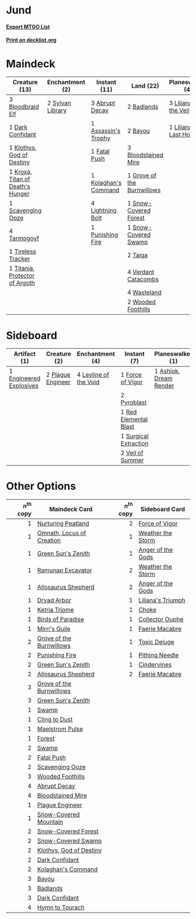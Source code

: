 # Jund

#### [Export MTGO List](../collection/Jund/Jund.txt)
#### [Print on decklist.org](http://decklist.org/?deckmain=3%09Abrupt%20Decay%0A1%09Assassin's%20Trophy%0A2%09Badlands%0A2%09Bayou%0A3%09Bloodbraid%20Elf%0A3%09Bloodstained%20Mire%0A1%09Dark%20Confidant%0A1%09Fatal%20Push%0A1%09Grove%20of%20the%20Burnwillows%0A3%09Hymn%20to%20Tourach%0A2%09Inquisition%20of%20Kozilek%0A1%09Klothys,%20God%20of%20Destiny%0A1%09Kolaghan's%20Command%0A1%09Kroxa,%20Titan%20of%20Death's%20Hunger%0A4%09Lightning%20Bolt%0A3%09Liliana%20of%20the%20Veil%0A1%09Liliana,%20the%20Last%20Hope%0A1%09Punishing%20Fire%0A1%09Scavenging%20Ooze%0A1%09Snow-Covered%20Forest%0A1%09Snow-Covered%20Swamp%0A2%09Sylvan%20Library%0A2%09Taiga%0A4%09Tarmogoyf%0A3%09Thoughtseize%0A1%09Tireless%20Tracker%0A1%09Titania,%20Protector%20of%20Argoth%0A4%09Verdant%20Catacombs%0A4%09Wasteland%0A2%09Wooded%20Foothills&deckside=1%09Ashiok,%20Dream%20Render%0A1%09Engineered%20Explosives%0A1%09Force%20of%20Vigor%0A4%09Leyline%20of%20the%20Void%0A2%09Plague%20Engineer%0A2%09Pyroblast%0A1%09Red%20Elemental%20Blast%0A1%09Surgical%20Extraction%0A2%09Veil%20of%20Summer)
# Maindeck

|                                               Creature (13)                                               |                                     Enchantment (2)                                     |                                         Instant (11)                                          |                                              Land (22)                                              |                                         Planeswalker (4)                                          |                                            Sorcery (8)                                            |
|-----------------------------------------------------------------------------------------------------------|-----------------------------------------------------------------------------------------|-----------------------------------------------------------------------------------------------|-----------------------------------------------------------------------------------------------------|---------------------------------------------------------------------------------------------------|---------------------------------------------------------------------------------------------------|
|3 [Bloodbraid Elf](http://gatherer.wizards.com/Pages/Card/Details.aspx?multiverseid=185053)                |2 [Sylvan Library](http://gatherer.wizards.com/Pages/Card/Details.aspx?multiverseid=2240)|3 [Abrupt Decay](http://gatherer.wizards.com/Pages/Card/Details.aspx?multiverseid=456061)      |2 [Badlands](http://gatherer.wizards.com/Pages/Card/Details.aspx?multiverseid=878)                   |3 [Liliana of the Veil](http://gatherer.wizards.com/Pages/Card/Details.aspx?multiverseid=235597)   |3 [Hymn to Tourach](http://gatherer.wizards.com/Pages/Card/Details.aspx?multiverseid=413634)       |
|1 [Dark Confidant](http://gatherer.wizards.com/Pages/Card/Details.aspx?multiverseid=397731)                |                                                                                         |1 [Assassin's Trophy](http://gatherer.wizards.com/Pages/Card/Details.aspx?multiverseid=452902) |2 [Bayou](http://gatherer.wizards.com/Pages/Card/Details.aspx?multiverseid=879)                      |1 [Liliana, the Last Hope](http://gatherer.wizards.com/Pages/Card/Details.aspx?multiverseid=414388)|2 [Inquisition of Kozilek](http://gatherer.wizards.com/Pages/Card/Details.aspx?multiverseid=416897)|
|1 [Klothys, God of Destiny](http://gatherer.wizards.com/Pages/Card/Details.aspx?multiverseid=476471)       |                                                                                         |1 [Fatal Push](http://gatherer.wizards.com/Pages/Card/Details.aspx?multiverseid=423724)        |3 [Bloodstained Mire](http://gatherer.wizards.com/Pages/Card/Details.aspx?multiverseid=405094)       |                                                                                                   |3 [Thoughtseize](http://gatherer.wizards.com/Pages/Card/Details.aspx?multiverseid=438676)          |
|1 [Kroxa, Titan of Death's Hunger](http://gatherer.wizards.com/Pages/Card/Details.aspx?multiverseid=476472)|                                                                                         |1 [Kolaghan's Command](http://gatherer.wizards.com/Pages/Card/Details.aspx?multiverseid=394613)|1 [Grove of the Burnwillows](http://gatherer.wizards.com/Pages/Card/Details.aspx?multiverseid=130595)|                                                                                                   |                                                                                                   |
|1 [Scavenging Ooze](http://gatherer.wizards.com/Pages/Card/Details.aspx?multiverseid=420783)               |                                                                                         |4 [Lightning Bolt](http://gatherer.wizards.com/Pages/Card/Details.aspx?multiverseid=806)       |1 [Snow-Covered Forest](http://gatherer.wizards.com/Pages/Card/Details.aspx?multiverseid=121192)     |                                                                                                   |                                                                                                   |
|4 [Tarmogoyf](http://gatherer.wizards.com/Pages/Card/Details.aspx?multiverseid=136142)                     |                                                                                         |1 [Punishing Fire](http://gatherer.wizards.com/Pages/Card/Details.aspx?multiverseid=247550)    |1 [Snow-Covered Swamp](http://gatherer.wizards.com/Pages/Card/Details.aspx?multiverseid=121256)      |                                                                                                   |                                                                                                   |
|1 [Tireless Tracker](http://gatherer.wizards.com/Pages/Card/Details.aspx?multiverseid=409997)              |                                                                                         |                                                                                               |2 [Taiga](http://gatherer.wizards.com/Pages/Card/Details.aspx?multiverseid=883)                      |                                                                                                   |                                                                                                   |
|1 [Titania, Protector of Argoth](http://gatherer.wizards.com/Pages/Card/Details.aspx?multiverseid=389721)  |                                                                                         |                                                                                               |4 [Verdant Catacombs](http://gatherer.wizards.com/Pages/Card/Details.aspx?multiverseid=405113)       |                                                                                                   |                                                                                                   |
|                                                                                                           |                                                                                         |                                                                                               |4 [Wasteland](http://gatherer.wizards.com/Pages/Card/Details.aspx?multiverseid=413790)               |                                                                                                   |                                                                                                   |
|                                                                                                           |                                                                                         |                                                                                               |2 [Wooded Foothills](http://gatherer.wizards.com/Pages/Card/Details.aspx?multiverseid=405116)        |                                                                                                   |                                                                                                   |


# Sideboard

|                                          Artifact (1)                                           |                                        Creature (2)                                        |                                        Enchantment (4)                                         |                                          Instant (7)                                           |                                        Planeswalker (1)                                         |
|-------------------------------------------------------------------------------------------------|--------------------------------------------------------------------------------------------|------------------------------------------------------------------------------------------------|------------------------------------------------------------------------------------------------|-------------------------------------------------------------------------------------------------|
|1 [Engineered Explosives](http://gatherer.wizards.com/Pages/Card/Details.aspx?multiverseid=50139)|2 [Plague Engineer](http://gatherer.wizards.com/Pages/Card/Details.aspx?multiverseid=464049)|4 [Leyline of the Void](http://gatherer.wizards.com/Pages/Card/Details.aspx?multiverseid=107682)|1 [Force of Vigor](http://gatherer.wizards.com/Pages/Card/Details.aspx?multiverseid=464113)     |1 [Ashiok, Dream Render](http://gatherer.wizards.com/Pages/Card/Details.aspx?multiverseid=461155)|
|                                                                                                 |                                                                                            |                                                                                                |2 [Pyroblast](http://gatherer.wizards.com/Pages/Card/Details.aspx?multiverseid=4083)            |                                                                                                 |
|                                                                                                 |                                                                                            |                                                                                                |1 [Red Elemental Blast](http://gatherer.wizards.com/Pages/Card/Details.aspx?multiverseid=814)   |                                                                                                 |
|                                                                                                 |                                                                                            |                                                                                                |1 [Surgical Extraction](http://gatherer.wizards.com/Pages/Card/Details.aspx?multiverseid=397706)|                                                                                                 |
|                                                                                                 |                                                                                            |                                                                                                |2 [Veil of Summer](http://gatherer.wizards.com/Pages/Card/Details.aspx?multiverseid=466952)     |                                                                                                 |


# Other Options

|*n*<sup>th</sup> copy|                                           Maindeck Card                                            |*n*<sup>th</sup> copy|                                       Sideboard Card                                       |
|--------------------:|----------------------------------------------------------------------------------------------------|--------------------:|--------------------------------------------------------------------------------------------|
|                    1|[Nurturing Peatland](http://gatherer.wizards.com/Pages/Card/Details.aspx?multiverseid=464192)       |                    2|[Force of Vigor](http://gatherer.wizards.com/Pages/Card/Details.aspx?multiverseid=464113)   |
|                    1|[Omnath, Locus of Creation](http://gatherer.wizards.com/Pages/Card/Details.aspx?multiverseid=491883)|                    1|[Weather the Storm](http://gatherer.wizards.com/Pages/Card/Details.aspx?multiverseid=464140)|
|                    1|[Green Sun's Zenith](http://gatherer.wizards.com/Pages/Card/Details.aspx?multiverseid=413711)       |                    1|[Anger of the Gods](http://gatherer.wizards.com/Pages/Card/Details.aspx?multiverseid=438682)|
|                    1|[Ramunap Excavator](http://gatherer.wizards.com/Pages/Card/Details.aspx?multiverseid=430818)        |                    2|[Weather the Storm](http://gatherer.wizards.com/Pages/Card/Details.aspx?multiverseid=464140)|
|                    1|[Allosaurus Shepherd](http://gatherer.wizards.com/Pages/Card/Details.aspx?multiverseid=489195)      |                    2|[Anger of the Gods](http://gatherer.wizards.com/Pages/Card/Details.aspx?multiverseid=438682)|
|                    1|[Dryad Arbor](http://gatherer.wizards.com/Pages/Card/Details.aspx?multiverseid=136196)              |                    1|[Liliana's Triumph](http://gatherer.wizards.com/Pages/Card/Details.aspx?multiverseid=461025)|
|                    1|[Ketria Triome](http://gatherer.wizards.com/Pages/Card/Details.aspx?multiverseid=479770)            |                    1|[Choke](http://gatherer.wizards.com/Pages/Card/Details.aspx?multiverseid=45431)             |
|                    1|[Birds of Paradise](http://gatherer.wizards.com/Pages/Card/Details.aspx?multiverseid=129906)        |                    1|[Collector Ouphe](http://gatherer.wizards.com/Pages/Card/Details.aspx?multiverseid=464107)  |
|                    1|[Mirri's Guile](http://gatherer.wizards.com/Pages/Card/Details.aspx?multiverseid=4770)              |                    1|[Faerie Macabre](http://gatherer.wizards.com/Pages/Card/Details.aspx?multiverseid=201822)   |
|                    2|[Grove of the Burnwillows](http://gatherer.wizards.com/Pages/Card/Details.aspx?multiverseid=130595) |                    1|[Toxic Deluge](http://gatherer.wizards.com/Pages/Card/Details.aspx?multiverseid=376559)     |
|                    2|[Punishing Fire](http://gatherer.wizards.com/Pages/Card/Details.aspx?multiverseid=247550)           |                    1|[Pithing Needle](http://gatherer.wizards.com/Pages/Card/Details.aspx?multiverseid=129526)   |
|                    2|[Green Sun's Zenith](http://gatherer.wizards.com/Pages/Card/Details.aspx?multiverseid=413711)       |                    1|[Cindervines](http://gatherer.wizards.com/Pages/Card/Details.aspx?multiverseid=457305)      |
|                    2|[Allosaurus Shepherd](http://gatherer.wizards.com/Pages/Card/Details.aspx?multiverseid=489195)      |                    2|[Faerie Macabre](http://gatherer.wizards.com/Pages/Card/Details.aspx?multiverseid=201822)   |
|                    3|[Grove of the Burnwillows](http://gatherer.wizards.com/Pages/Card/Details.aspx?multiverseid=130595) |                     |                                                                                            |
|                    3|[Green Sun's Zenith](http://gatherer.wizards.com/Pages/Card/Details.aspx?multiverseid=413711)       |                     |                                                                                            |
|                    1|[Swamp](http://gatherer.wizards.com/Pages/Card/Details.aspx?multiverseid=439858)                    |                     |                                                                                            |
|                    1|[Cling to Dust](http://gatherer.wizards.com/Pages/Card/Details.aspx?multiverseid=476338)            |                     |                                                                                            |
|                    1|[Maelstrom Pulse](http://gatherer.wizards.com/Pages/Card/Details.aspx?multiverseid=180613)          |                     |                                                                                            |
|                    1|[Forest](http://gatherer.wizards.com/Pages/Card/Details.aspx?multiverseid=439860)                   |                     |                                                                                            |
|                    2|[Swamp](http://gatherer.wizards.com/Pages/Card/Details.aspx?multiverseid=439858)                    |                     |                                                                                            |
|                    2|[Fatal Push](http://gatherer.wizards.com/Pages/Card/Details.aspx?multiverseid=423724)               |                     |                                                                                            |
|                    2|[Scavenging Ooze](http://gatherer.wizards.com/Pages/Card/Details.aspx?multiverseid=420783)          |                     |                                                                                            |
|                    3|[Wooded Foothills](http://gatherer.wizards.com/Pages/Card/Details.aspx?multiverseid=405116)         |                     |                                                                                            |
|                    4|[Abrupt Decay](http://gatherer.wizards.com/Pages/Card/Details.aspx?multiverseid=456061)             |                     |                                                                                            |
|                    4|[Bloodstained Mire](http://gatherer.wizards.com/Pages/Card/Details.aspx?multiverseid=405094)        |                     |                                                                                            |
|                    1|[Plague Engineer](http://gatherer.wizards.com/Pages/Card/Details.aspx?multiverseid=464049)          |                     |                                                                                            |
|                    1|[Snow-Covered Mountain](http://gatherer.wizards.com/Pages/Card/Details.aspx?multiverseid=121233)    |                     |                                                                                            |
|                    2|[Snow-Covered Forest](http://gatherer.wizards.com/Pages/Card/Details.aspx?multiverseid=121192)      |                     |                                                                                            |
|                    2|[Snow-Covered Swamp](http://gatherer.wizards.com/Pages/Card/Details.aspx?multiverseid=121256)       |                     |                                                                                            |
|                    2|[Klothys, God of Destiny](http://gatherer.wizards.com/Pages/Card/Details.aspx?multiverseid=476471)  |                     |                                                                                            |
|                    2|[Dark Confidant](http://gatherer.wizards.com/Pages/Card/Details.aspx?multiverseid=397731)           |                     |                                                                                            |
|                    2|[Kolaghan's Command](http://gatherer.wizards.com/Pages/Card/Details.aspx?multiverseid=394613)       |                     |                                                                                            |
|                    3|[Bayou](http://gatherer.wizards.com/Pages/Card/Details.aspx?multiverseid=879)                       |                     |                                                                                            |
|                    3|[Badlands](http://gatherer.wizards.com/Pages/Card/Details.aspx?multiverseid=878)                    |                     |                                                                                            |
|                    3|[Dark Confidant](http://gatherer.wizards.com/Pages/Card/Details.aspx?multiverseid=397731)           |                     |                                                                                            |
|                    4|[Hymn to Tourach](http://gatherer.wizards.com/Pages/Card/Details.aspx?multiverseid=413634)          |                     |                                                                                            |

